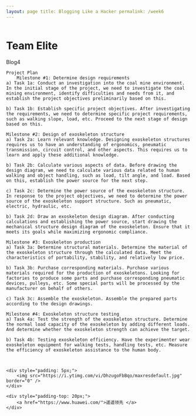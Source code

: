 ```yaml
---
layout: page title: Blogging Like a Hacker permalink: /week6
---
```


<html>
<head>
    <meta charset="UTF-8">
    <meta name="description" content="week6's page,let u know me" />
    <meta name="viewport" content="width=device-width, initial-scale=1.0, maximum-scale=1.0, user-scalable=no">


</head>
<body>
     <div class="info-wrap">
      <div class="img">
        <img src="https://s1.ax1x.com/2023/09/03/pPDK2an.png" alt="">
      </div>
      <div class="info-right">
    <h1>Team Elite</h1>	
        <dt>Blog4</dt>

    Project Plan
        Milestone #1: Determine design requirements
    a) Task 1a: Conduct an investigation into the coal mine environment. In the initial stage of the project, we need to investigate the coal mining environment, identify difficulties and needs from it, and establish the project objectives preliminarily based on this.
    
    b) Task 1b: Establish specific project objectives. After investigating the requirements, we need to determine specific project requirements, such as walking slope, load, etc. Proceed to the next stage of design based on this.
    
    Milestone #2: Design of exoskeleton structure
    a) Task 2a: Learn relevant knowledge. Designing exoskeleton structures requires us to have an understanding of ergonomics, pneumatic transmission, circuit control, and other aspects. This requires us to learn and apply these additional knowledge.

    b) Task 2b: Calculate various aspects of data. Before drawing the design diagram, we need to calculate various data related to human walking and object handling, such as load, tilt angle, and load. Based on this, establish the power source for the next step.

    c) Task 2c: Determine the power source of the exoskeleton structure. In response to the project objectives, we need to determine the power source of the exoskeleton support structure. Such as pneumatic, electric, hydraulic, etc.

    b) Task 2d: Draw an exoskeleton design diagram. After conducting calculations and establishing the power source, start drawing the mechanical structure design diagram of the exoskeleton. Ensure that it meets its goals while maximizing ergonomic compliance.

    Milestone #3: Exoskeleton production
    a) Task 3a: Determine structural materials. Determine the material of the exoskeleton structure through the calculated data. Meet the characteristics of portability, stability, and relatively low price.

    b) Task 3b: Purchase corresponding materials. Purchase various materials required for the production of exoskeletons. Looking for factories to produce some parts and purchase corresponding pneumatic devices, pulleys, etc. Some special parts will be processed by the manufacturer on behalf of others.

    c) Task 3c: Assemble the exoskeleton. Assemble the prepared parts according to the design drawings.

    Milestone #4: Exoskeleton structure testing
    a) Task 4a: Test the strength of the exoskeleton structure. Determine the normal load capacity of the exoskeleton by adding different loads. And determine whether the exoskeleton strength can achieve the target.

    b) Task 4b: Testing exoskeleton efficiency. Have the experimenter wear exoskeleton equipment for walking tests, handling tests, etc. Measure the efficiency of exoskeleton assistance to the human body.



    <div style="padding: 5px;">
        <img src="https://i.ytimg.com/vi/DhzugoFbBqo/maxresdefault.jpg" border="0" />
    </div>
        
    <div style="padding-top: 20px;">
        <a href="https://www.huawei.com/">遥遥领先 </a>
    </div>
